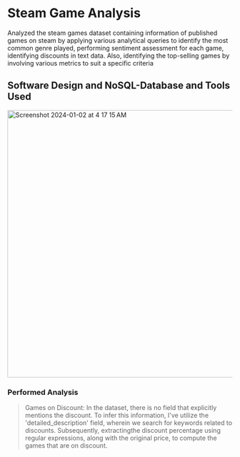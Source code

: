 # Steam Game Analysis
Analyzed the steam games dataset containing information of published games on steam by applying various analytical queries to identify the most common genre played, performing sentiment assessment for each game, identifying discounts in text data. Also, identifying the top-selling games by involving various metrics to suit a specific criteria

## Software Design and NoSQL-Database and Tools Used
<img width="600" alt="Screenshot 2024-01-02 at 4 17 15 AM" src="https://github.com/achaud25/steam-game-analysis/assets/113392203/fe1d75f6-e4af-4303-b248-862f539fc9e6">

### Performed Analysis
> Games on Discount: In the dataset, there is no field that explicitly mentions the discount. To infer this information, I've utilize the 'detailed_description' field, wherein we search for keywords related to discounts. Subsequently, extractingthe discount percentage using regular expressions, along with the original price, to compute the games that are on
discount.

